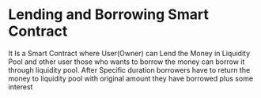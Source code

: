 # Lending and Borrowing Smart Contract
  It Is a Smart Contract where User(Owner) can Lend the Money in Liquidity Pool and other user those who wants to borrow the money can borrow it through liquidity pool.
  After Specific duration borrowers have to return the money to liquidity pool with original amount they have borrowed plus some interest

